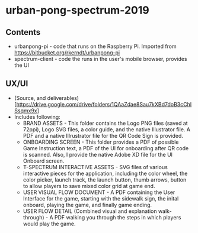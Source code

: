 # urban-pong-spectrum-2019

## Contents

* urbanpong-pi - code that runs on the Raspberry Pi. Imported from https://bitbucket.org/rkerndt/urbanpong-pi
* spectrum-client - code the runs in the user's mobile browser, provides the UI

## UX/UI

* (Source, and deliverables)[https://drive.google.com/drive/folders/1QAaZdae8Sau7kXBd7doB3cChISsqmx9x]
* Includes following:
  - BRAND ASSETS - This folder contains the Logo PNG files (saved at 72ppi), Logo SVG files, a color guide, and the native Illustrator file. A PDF and a native Illrustrator file for the QR Code Sign is provided.
  - ONBOARDING SCREEN - This folder provides a PDF of possible Game Instruction text, a PDF of the UI for onboarding after QR code is scanned. Also, I provide the native Adobe XD file for the UI Onboard screen.
  - T-SPECTRUM INTERACTIVE ASSETS - SVG files of various interactive pieces for the application, including the color wheel, the color picker, launch track, the launch button, thumb arrows, button to allow players to save mixed color grid at game end.
  - USER VISUAL FLOW DOCUMENT - A PDF containing the User Interface for the game, starting with the sidewalk sign, the inital onboard, playing the game, and finally game ending.
  - USER FLOW DETAIL (Combined visual and explanation walk-through) - A PDF walking you through the steps in which players would play the game.
